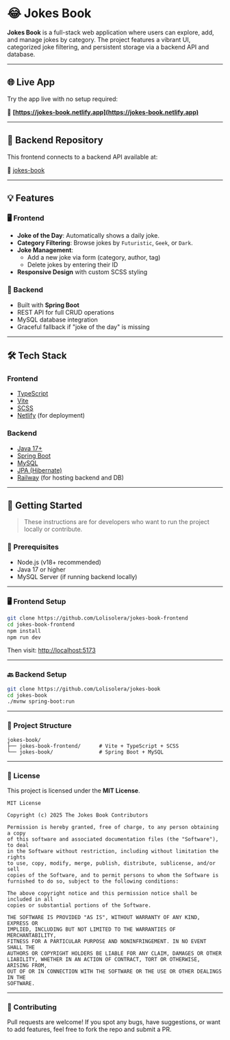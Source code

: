 # 😂 Jokes Book

**Jokes Book** is a full-stack web application where users can explore, add, and manage jokes by category. The project features a vibrant UI, categorized joke filtering, and persistent storage via a backend API and database.

---

## 🌐 Live App

Try the app live with no setup required:

🔗 **[https://jokes-book.netlify.app](https://jokes-book.netlify.app)**

---

## 🧠 Backend Repository

This frontend connects to a backend API available at:

🔗 [jokes-book](https://github.com/Lolisolera/jokes-book)

---


## 💡 Features

### 🖥️ Frontend
- **Joke of the Day**: Automatically shows a daily joke.
- **Category Filtering**: Browse jokes by `Futuristic`, `Geek`, or `Dark`.
- **Joke Management**:
  - Add a new joke via form (category, author, tag)
  - Delete jokes by entering their ID
- **Responsive Design** with custom SCSS styling

### 🔧 Backend
- Built with **Spring Boot**
- REST API for full CRUD operations
- MySQL database integration
- Graceful fallback if "joke of the day" is missing

---

## 🛠️ Tech Stack

### Frontend
- [TypeScript](https://www.typescriptlang.org/)
- [Vite](https://vitejs.dev/)
- [SCSS](https://sass-lang.com/)
- [Netlify](https://www.netlify.com/) (for deployment)

### Backend
- [Java 17+](https://adoptium.net/)
- [Spring Boot](https://spring.io/projects/spring-boot)
- [MySQL](https://www.mysql.com/)
- [JPA (Hibernate)](https://hibernate.org/)
- [Railway](https://railway.app/) (for hosting backend and DB)

---

## 🚀 Getting Started

> These instructions are for developers who want to run the project locally or contribute.

### 🔧 Prerequisites
- Node.js (v18+ recommended)
- Java 17 or higher
- MySQL Server (if running backend locally)

---

### 🖥️ Frontend Setup

```bash
git clone https://github.com/Lolisolera/jokes-book-frontend 
cd jokes-book-frontend
npm install
npm run dev
```

Then visit: [http://localhost:5173](http://localhost:5173)

---

### 🔙 Backend Setup

```bash
git clone https://github.com/Lolisolera/jokes-book
cd jokes-book
./mvnw spring-boot:run
```

---

### 📂 Project Structure

```
jokes-book/
├── jokes-book-frontend/      # Vite + TypeScript + SCSS
└── jokes-book/               # Spring Boot + MySQL
```

---

### 📄 License

This project is licensed under the **MIT License**.

```
MIT License

Copyright (c) 2025 The Jokes Book Contributors

Permission is hereby granted, free of charge, to any person obtaining a copy
of this software and associated documentation files (the "Software"), to deal
in the Software without restriction, including without limitation the rights
to use, copy, modify, merge, publish, distribute, sublicense, and/or sell
copies of the Software, and to permit persons to whom the Software is
furnished to do so, subject to the following conditions:

The above copyright notice and this permission notice shall be included in all
copies or substantial portions of the Software.

THE SOFTWARE IS PROVIDED "AS IS", WITHOUT WARRANTY OF ANY KIND, EXPRESS OR
IMPLIED, INCLUDING BUT NOT LIMITED TO THE WARRANTIES OF MERCHANTABILITY,
FITNESS FOR A PARTICULAR PURPOSE AND NONINFRINGEMENT. IN NO EVENT SHALL THE
AUTHORS OR COPYRIGHT HOLDERS BE LIABLE FOR ANY CLAIM, DAMAGES OR OTHER
LIABILITY, WHETHER IN AN ACTION OF CONTRACT, TORT OR OTHERWISE, ARISING FROM,
OUT OF OR IN CONNECTION WITH THE SOFTWARE OR THE USE OR OTHER DEALINGS IN THE
SOFTWARE.
```

---

### 🙌 Contributing

Pull requests are welcome! If you spot any bugs, have suggestions, or want to add features, feel free to fork the repo and submit a PR.
